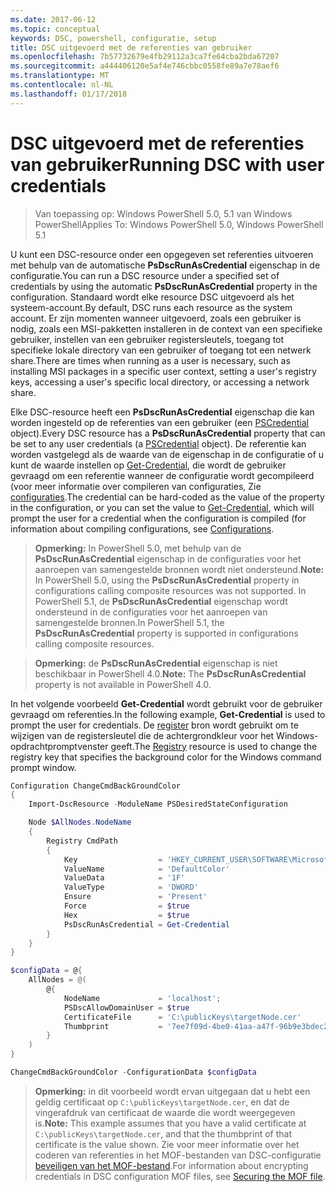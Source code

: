 ```yaml
---
ms.date: 2017-06-12
ms.topic: conceptual
keywords: DSC, powershell, configuratie, setup
title: DSC uitgevoerd met de referenties van gebruiker
ms.openlocfilehash: 7b57732679e4fb29112a3ca7fe64cba2bda67207
ms.sourcegitcommit: a444406120e5af4e746cbbc0558fe89a7e78aef6
ms.translationtype: MT
ms.contentlocale: nl-NL
ms.lasthandoff: 01/17/2018
---
```

# <a name="running-dsc-with-user-credentials"></a><span data-ttu-id="3dc00-103">DSC uitgevoerd met de referenties van gebruiker</span><span class="sxs-lookup"><span data-stu-id="3dc00-103">Running DSC with user credentials</span></span> 

> <span data-ttu-id="3dc00-104">Van toepassing op: Windows PowerShell 5.0, 5.1 van Windows PowerShell</span><span class="sxs-lookup"><span data-stu-id="3dc00-104">Applies To: Windows PowerShell 5.0, Windows PowerShell 5.1</span></span>

<span data-ttu-id="3dc00-105">U kunt een DSC-resource onder een opgegeven set referenties uitvoeren met behulp van de automatische **PsDscRunAsCredential** eigenschap in de configuratie.</span><span class="sxs-lookup"><span data-stu-id="3dc00-105">You can run a DSC resource under a specified set of credentials by using the automatic **PsDscRunAsCredential** property in the configuration.</span></span> <span data-ttu-id="3dc00-106">Standaard wordt elke resource DSC uitgevoerd als het systeem-account.</span><span class="sxs-lookup"><span data-stu-id="3dc00-106">By default, DSC runs each resource as the system account.</span></span>
<span data-ttu-id="3dc00-107">Er zijn momenten wanneer uitgevoerd, zoals een gebruiker is nodig, zoals een MSI-pakketten installeren in de context van een specifieke gebruiker, instellen van een gebruiker registersleutels, toegang tot specifieke lokale directory van een gebruiker of toegang tot een netwerk share.</span><span class="sxs-lookup"><span data-stu-id="3dc00-107">There are times when running as a user is necessary, such as installing MSI packages in a specific user context, setting a user's registry keys, accessing a user's specific local directory, or accessing a network share.</span></span>

<span data-ttu-id="3dc00-108">Elke DSC-resource heeft een **PsDscRunAsCredential** eigenschap die kan worden ingesteld op de referenties van een gebruiker (een [PSCredential](https://msdn.microsoft.com/en-us/library/ms572524(v=VS.85).aspx) object).</span><span class="sxs-lookup"><span data-stu-id="3dc00-108">Every DSC resource has a **PsDscRunAsCredential** property that can be set to any user credentials (a [PSCredential](https://msdn.microsoft.com/en-us/library/ms572524(v=VS.85).aspx) object).</span></span>
<span data-ttu-id="3dc00-109">De referentie kan worden vastgelegd als de waarde van de eigenschap in de configuratie of u kunt de waarde instellen op [Get-Credential](https://technet.microsoft.com/en-us/library/hh849815.aspx), die wordt de gebruiker gevraagd om een referentie wanneer de configuratie wordt gecompileerd (voor meer informatie over compileren van configuraties, Zie [configuraties](configurations.md).</span><span class="sxs-lookup"><span data-stu-id="3dc00-109">The credential can be hard-coded as the value of the property in the configuration, or you can set the value to [Get-Credential](https://technet.microsoft.com/en-us/library/hh849815.aspx), which will prompt the user for a credential when the configuration is compiled (for information about compiling configurations, see [Configurations](configurations.md).</span></span>

><span data-ttu-id="3dc00-110">**Opmerking:** In PowerShell 5.0, met behulp van de **PsDscRunAsCredential** eigenschap in de configuraties voor het aanroepen van samengestelde bronnen wordt niet ondersteund.</span><span class="sxs-lookup"><span data-stu-id="3dc00-110">**Note:** In PowerShell 5.0, using the **PsDscRunAsCredential** property in configurations calling composite resources was not supported.</span></span> 
><span data-ttu-id="3dc00-111">In PowerShell 5.1, de **PsDscRunAsCredential** eigenschap wordt ondersteund in de configuraties voor het aanroepen van samengestelde bronnen.</span><span class="sxs-lookup"><span data-stu-id="3dc00-111">In PowerShell 5.1, the **PsDscRunAsCredential** property is supported in configurations calling composite resources.</span></span>

><span data-ttu-id="3dc00-112">**Opmerking:** de **PsDscRunAsCredential** eigenschap is niet beschikbaar in PowerShell 4.0.</span><span class="sxs-lookup"><span data-stu-id="3dc00-112">**Note:** The **PsDscRunAsCredential** property is not available in PowerShell 4.0.</span></span>

<span data-ttu-id="3dc00-113">In het volgende voorbeeld **Get-Credential** wordt gebruikt voor de gebruiker gevraagd om referenties.</span><span class="sxs-lookup"><span data-stu-id="3dc00-113">In the following example, **Get-Credential** is used to prompt the user for credentials.</span></span> <span data-ttu-id="3dc00-114">De [register](registryResource.md) bron wordt gebruikt om te wijzigen van de registersleutel die de achtergrondkleur voor het Windows-opdrachtpromptvenster geeft.</span><span class="sxs-lookup"><span data-stu-id="3dc00-114">The [Registry](registryResource.md) resource is used to change the registry key that specifies the background color for the Windows command prompt window.</span></span>

```powershell
Configuration ChangeCmdBackGroundColor
{
    Import-DscResource -ModuleName PSDesiredStateConfiguration

    Node $AllNodes.NodeName
    {
        Registry CmdPath
        {
            Key                  = 'HKEY_CURRENT_USER\SOFTWARE\Microsoft\Command Processor'
            ValueName            = 'DefaultColor'
            ValueData            = '1F'
            ValueType            = 'DWORD'
            Ensure               = 'Present'
            Force                = $true
            Hex                  = $true
            PsDscRunAsCredential = Get-Credential
        }
    }
}

$configData = @{
    AllNodes = @(
        @{
            NodeName             = 'localhost';
            PSDscAllowDomainUser = $true
            CertificateFile      = 'C:\publicKeys\targetNode.cer'
            Thumbprint           = '7ee7f09d-4be0-41aa-a47f-96b9e3bdec25'
        }
    )
}

ChangeCmdBackGroundColor -ConfigurationData $configData
```
><span data-ttu-id="3dc00-115">**Opmerking:** in dit voorbeeld wordt ervan uitgegaan dat u hebt een geldig certificaat op `C:\publicKeys\targetNode.cer`, en dat de vingerafdruk van certificaat de waarde die wordt weergegeven is.</span><span class="sxs-lookup"><span data-stu-id="3dc00-115">**Note:** This example assumes that you have a valid certificate at `C:\publicKeys\targetNode.cer`, and that the thumbprint of that certificate is the value shown.</span></span>
><span data-ttu-id="3dc00-116">Zie voor meer informatie over het coderen van referenties in het MOF-bestanden van DSC-configuratie [beveiligen van het MOF-bestand](secureMOF.md).</span><span class="sxs-lookup"><span data-stu-id="3dc00-116">For information about encrypting credentials in DSC configuration MOF files, see [Securing the MOF file](secureMOF.md).</span></span>

